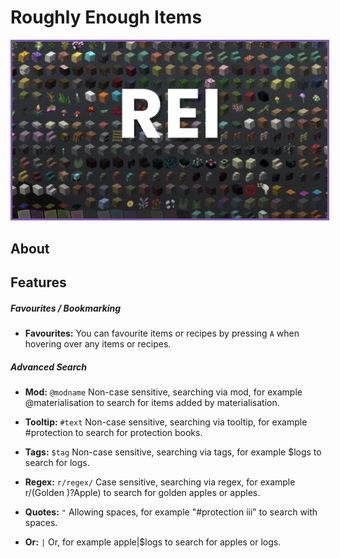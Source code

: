 # <b>Roughly Enough Items</b>

<p align="center">
<img src="/images/Mod pictures/reibanner.webp" alt="Item Swapper Banner" style="border: 3px solid  #7f58a7;" width="800">
</p>

## About

## Features

##### Favourites / Bookmarking

 - **Favourites:** You can favourite items or recipes by pressing `A` when hovering over any items or recipes.

##### Advanced Search

- **Mod:** `@modname` Non-case sensitive, searching via mod, for example @materialisation to search for items added by materialisation.

- **Tooltip:** `#text` Non-case sensitive, searching via tooltip, for example #protection to search for protection books.

- **Tags:** `$tag` Non-case sensitive, searching via tags, for example $logs to search for logs.

- **Regex:** `r/regex/` Case sensitive, searching via regex, for example r/(Golden )?Apple) to search for golden apples or apples.

- **Quotes:** `"` Allowing spaces, for example "#protection iii" to search with spaces.

- **Or:** `|` Or, for example apple|$logs to search for apples or logs.